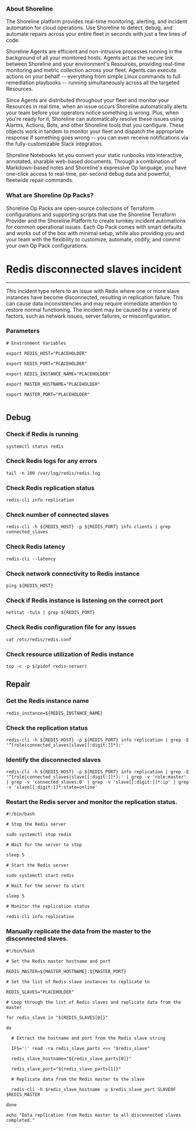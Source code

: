 
### About Shoreline
The Shoreline platform provides real-time monitoring, alerting, and incident automation for cloud operations. Use Shoreline to detect, debug, and automate repairs across your entire fleet in seconds with just a few lines of code.

Shoreline Agents are efficient and non-intrusive processes running in the background of all your monitored hosts. Agents act as the secure link between Shoreline and your environment's Resources, providing real-time monitoring and metric collection across your fleet. Agents can execute actions on your behalf -- everything from simple Linux commands to full remediation playbooks -- running simultaneously across all the targeted Resources.

Since Agents are distributed throughout your fleet and monitor your Resources in real time, when an issue occurs Shoreline automatically alerts your team before your operators notice something is wrong. Plus, when you're ready for it, Shoreline can automatically resolve these issues using Alarms, Actions, Bots, and other Shoreline tools that you configure. These objects work in tandem to monitor your fleet and dispatch the appropriate response if something goes wrong -- you can even receive notifications via the fully-customizable Slack integration.

Shoreline Notebooks let you convert your static runbooks into interactive, annotated, sharable web-based documents. Through a combination of Markdown-based notes and Shoreline's expressive Op language, you have one-click access to real-time, per-second debug data and powerful, fleetwide repair commands.

### What are Shoreline Op Packs?
Shoreline Op Packs are open-source collections of Terraform configurations and supporting scripts that use the Shoreline Terraform Provider and the Shoreline Platform to create turnkey incident automations for common operational issues. Each Op Pack comes with smart defaults and works out of the box with minimal setup, while also providing you and your team with the flexibility to customize, automate, codify, and commit your own Op Pack configurations.

# Redis disconnected slaves incident
---

This incident type refers to an issue with Redis where one or more slave instances have become disconnected, resulting in replication failure. This can cause data inconsistencies and may require immediate attention to restore normal functioning. The incident may be caused by a variety of factors, such as network issues, server failures, or misconfiguration.

### Parameters
```shell
# Environment Variables

export REDIS_HOST="PLACEHOLDER"

export REDIS_PORT="PLACEHOLDER"

export REDIS_INSTANCE_NAME="PLACEHOLDER"

export MASTER_HOSTNAME="PLACEHOLDER"

export MASTER_PORT="PLACEHOLDER"


```

## Debug

### Check if Redis is running
```shell
systemctl status redis
```

### Check Redis logs for any errors
```shell
tail -n 100 /var/log/redis/redis.log
```

### Check Redis replication status
```shell
redis-cli info replication
```

### Check number of connected slaves
```shell
redis-cli -h ${REDIS_HOST} -p ${REDIS_PORT} info clients | grep connected_slaves
```

### Check Redis latency
```shell
redis-cli --latency
```

### Check network connectivity to Redis instance
```shell
ping ${REDIS_HOST}
```

### Check if Redis instance is listening on the correct port
```shell
netstat -tuln | grep ${REDIS_PORT}
```

### Check Redis configuration file for any issues
```shell
cat /etc/redis/redis.conf
```

### Check resource utilization of Redis instance
```shell
top -c -p $(pidof redis-server)
```

## Repair

### Get the Redis instance name
```shell
redis_instance=${REDIS_INSTANCE_NAME}
```

### Check the replication status
```shell
redis-cli -h ${REDIS_HOST} -p ${REDIS_PORT} info replication | grep -E '^(role|connected_slaves|slave[[:digit:]]*):'
```

### Identify the disconnected slaves
```shell
redis-cli -h ${REDIS_HOST} -p ${REDIS_PORT} info replication | grep -E '^(role|connected_slaves|slave[[:digit:]]*):' | grep -v 'role:master' | grep -v 'connected_slaves:0' | grep -v 'slave[[:digit:]]*:ip' | grep -v 'slave[[:digit:]]*:state=online'
```
### Restart the Redis server and monitor the replication status.
```shell
#!/bin/bash

# Stop the Redis server

sudo systemctl stop redis

# Wait for the server to stop

sleep 5

# Start the Redis server

sudo systemctl start redis

# Wait for the server to start

sleep 5

# Monitor the replication status

redis-cli info replication

```

### Manually replicate the data from the master to the disconnected slaves.
```shell
#!/bin/bash

# Set the Redis master hostname and port

REDIS_MASTER=${MASTER_HOSTNAME}:${MASTER_PORT}

# Set the list of Redis slave instances to replicate to

REDIS_SLAVES="PLACEHOLDER"

# Loop through the list of Redis slaves and replicate data from the master

for redis_slave in "${REDIS_SLAVES[@]}"

do

  # Extract the hostname and port from the Redis slave string

  IFS=':' read -ra redis_slave_parts <<< "$redis_slave"

  redis_slave_hostname="${redis_slave_parts[0]}"

  redis_slave_port="${redis_slave_parts[1]}"

  # Replicate data from the Redis master to the slave

  redis-cli -h $redis_slave_hostname -p $redis_slave_port SLAVEOF $REDIS_MASTER

done

echo "Data replication from Redis master to all disconnected slaves completed."

```